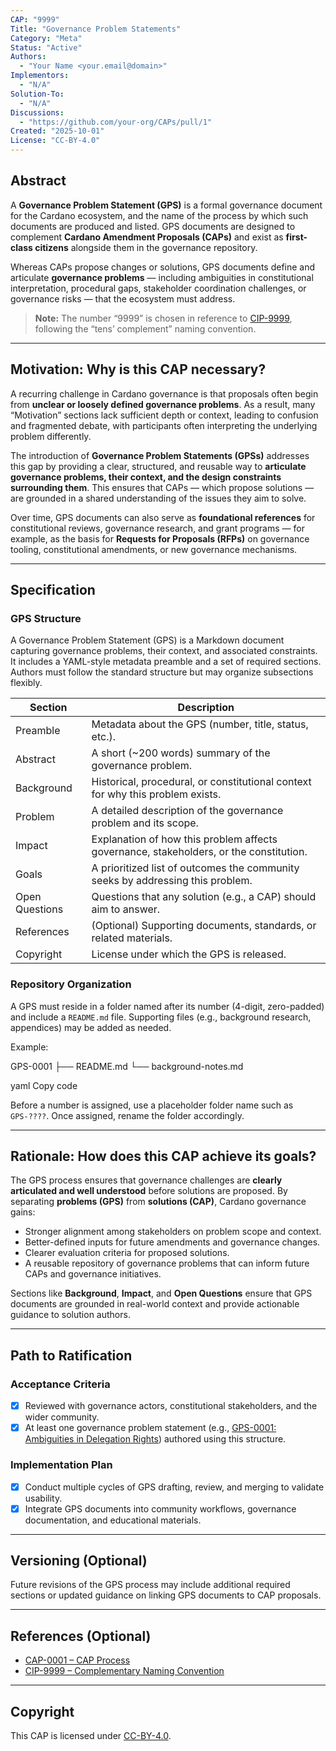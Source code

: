 ```yaml
---
CAP: "9999"
Title: "Governance Problem Statements"
Category: "Meta"
Status: "Active"
Authors:
  - "Your Name <your.email@domain>"
Implementors:
  - "N/A"
Solution-To:
  - "N/A"
Discussions:
  - "https://github.com/your-org/CAPs/pull/1"
Created: "2025-10-01"
License: "CC-BY-4.0"
---
```


## Abstract

A **Governance Problem Statement (GPS)** is a formal governance document for the Cardano ecosystem, and the name of the process by which such documents are produced and listed. GPS documents are designed to complement **Cardano Amendment Proposals (CAPs)** and exist as **first-class citizens** alongside them in the governance repository.

Whereas CAPs propose changes or solutions, GPS documents define and articulate **governance problems** — including ambiguities in constitutional interpretation, procedural gaps, stakeholder coordination challenges, or governance risks — that the ecosystem must address.

> **Note:** The number “9999” is chosen in reference to [CIP-9999](https://github.com/cardano-foundation/CIPs/tree/master/CIP-9999), following the “tens’ complement” naming convention.

---

## Motivation: Why is this CAP necessary?

A recurring challenge in Cardano governance is that proposals often begin from **unclear or loosely defined governance problems**. As a result, many “Motivation” sections lack sufficient depth or context, leading to confusion and fragmented debate, with participants often interpreting the underlying problem differently.

The introduction of **Governance Problem Statements (GPSs)** addresses this gap by providing a clear, structured, and reusable way to **articulate governance problems, their context, and the design constraints surrounding them**. This ensures that CAPs — which propose solutions — are grounded in a shared understanding of the issues they aim to solve.

Over time, GPS documents can also serve as **foundational references** for constitutional reviews, governance research, and grant programs — for example, as the basis for **Requests for Proposals (RFPs)** on governance tooling, constitutional amendments, or new governance mechanisms.

---

## Specification

### GPS Structure

A Governance Problem Statement (GPS) is a Markdown document capturing governance problems, their context, and associated constraints. It includes a YAML-style metadata preamble and a set of required sections. Authors must follow the standard structure but may organize subsections flexibly.

| Section        | Description                                                                                      |
| -------------- | ------------------------------------------------------------------------------------------------ |
| Preamble       | Metadata about the GPS (number, title, status, etc.).                                           |
| Abstract       | A short (~200 words) summary of the governance problem.                                         |
| Background     | Historical, procedural, or constitutional context for why this problem exists.                  |
| Problem        | A detailed description of the governance problem and its scope.                                 |
| Impact         | Explanation of how this problem affects governance, stakeholders, or the constitution.         |
| Goals          | A prioritized list of outcomes the community seeks by addressing this problem.                  |
| Open Questions | Questions that any solution (e.g., a CAP) should aim to answer.                                 |
| References     | (Optional) Supporting documents, standards, or related materials.                               |
| Copyright      | License under which the GPS is released.                                                        |

### Repository Organization

A GPS must reside in a folder named after its number (4-digit, zero-padded) and include a `README.md` file. Supporting files (e.g., background research, appendices) may be added as needed.

Example:

GPS-0001
├── README.md
└── background-notes.md

yaml
Copy code

Before a number is assigned, use a placeholder folder name such as `GPS-????`. Once assigned, rename the folder accordingly.

---

## Rationale: How does this CAP achieve its goals?

The GPS process ensures that governance challenges are **clearly articulated and well understood** before solutions are proposed. By separating **problems (GPS)** from **solutions (CAP)**, Cardano governance gains:

- Stronger alignment among stakeholders on problem scope and context.  
- Better-defined inputs for future amendments and governance changes.  
- Clearer evaluation criteria for proposed solutions.  
- A reusable repository of governance problems that can inform future CAPs and governance initiatives.

Sections like **Background**, **Impact**, and **Open Questions** ensure that GPS documents are grounded in real-world context and provide actionable guidance to solution authors.

---

## Path to Ratification

### Acceptance Criteria

- [x] Reviewed with governance actors, constitutional stakeholders, and the wider community.  
- [x] At least one governance problem statement (e.g., [GPS-0001: Ambiguities in Delegation Rights](https://github.com/[your-org]/CAPs/pull/2)) authored using this structure.  

### Implementation Plan

- [x] Conduct multiple cycles of GPS drafting, review, and merging to validate usability.  
- [x] Integrate GPS documents into community workflows, governance documentation, and educational materials.

---

## Versioning (Optional)

Future revisions of the GPS process may include additional required sections or updated guidance on linking GPS documents to CAP proposals.

---

## References (Optional)

- [CAP-0001 – CAP Process](../CAP-0001/README.md)  
- [CIP-9999 – Complementary Naming Convention](https://github.com/cardano-foundation/CIPs/tree/master/CIP-9999)

---

## Copyright

This CAP is licensed under [CC-BY-4.0](https://creativecommons.org/licenses/by/4.0/legalcode).
